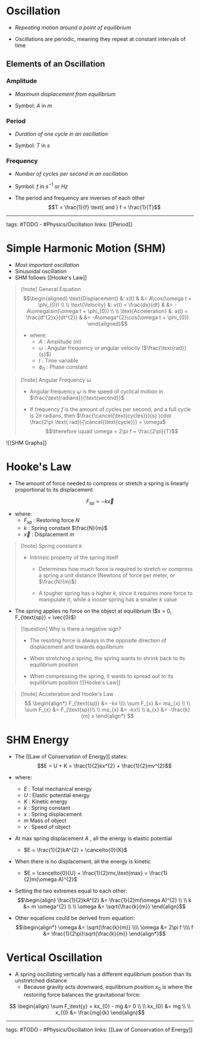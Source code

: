 # Oscillation
- *Repeating motion around a point of equilibrium*

- Oscillations are periodic, meaning they repeat at constant intervals of time

## Elements of an Oscillation

### Amplitude
- *Maximum displacement from equilibrium*

- Symbol: $A$ in $m$

### Period
- *Duration of one cycle in an oscillation*

- Symbol: $T$ in $s$

### Frequency
- *Number of cycles per second in an oscillation*
- Symbol: $f$ in $s^{-1}$ or $Hz$

- The period and frequency are inverses of each other
$$T = \frac{1}{f} \text{ and } f = \frac{1}{T}$$

---
tags: #TODO - #Physics/Oscillation 
links: [[Period]]


# Simple Harmonic Motion (SHM)
- *Most important oscillation*
- Sinusoidal oscillation
- SHM follows [[Hooke's Law]]

> [!note] General Equation
> $$\begin{aligned}
\text{Displacement} &: x(t) & &= A\cos(\omega t + \phi_{0}) \\ \\
\text{Velocity} &: v(t) = \frac{dx}{dt} & &= -A\omega\sin(\omega t + \phi_{0}) \\ \\
\text{Acceleration} &: a(t) = \frac{d^{2}x}{dt^{2}} & &= -A\omega^{2}\cos(\omega t + \phi_{0})
\end{aligned}$$
> - where:
>	- $A$ : Amplitude ($m$)
>	- $\omega$ : Angular frequency or angular velocity ($\frac{\text{rad}}{s}$)
>	- $t$ : Time variable
>	- $\phi_{0}$ : Phase constant

> [!note] Angular Frequency $\omega$
> - Angular frequency $\omega$ is the speed of cyclical motion in $\frac{\text{radians}}{\text{second}}$
>
> - If frequency $f$ is the amount of cycles per second, and a full cycle is $2\pi$ radians, then $\frac{\cancel{\text{cycles}}}{s} \cdot \frac{2\pi \text{ rad}}{\cancel{\text{cycle}}} = \omega$
> $$\therefore \quad \omega = 2\pi f = \frac{2\pi}{T}$$

![[SHM Graphs]]


# Hooke's Law
- The amount of force needed to compress or stretch a spring is linearly proportional to its displacement

$$F_{\text{sp}} = -k\vec{x}$$
- where:
	- $F_{\text{sp}}$ : Restoring force $N$
	- $k$ : Spring constant $\frac{N}{m}$
	- $\vec{x}$ : Displacement $m$

> [!note] Spring constant $k$
> - Intrinsic property of the spring itself
> 	- Determines how much force is required to stretch or compress a spring a unit distance (Newtons of force per meter, or $\frac{N}{m}$)
> 	
> 	- A tougher spring has a higher $k$, since it requires more force to manipulate it, while a looser spring has a smaller $k$ value

- The spring applies no force on the object at equilibrium ($x = 0, F_{\text{sp}} = \vec{0}$)

> [!question] Why is there a negative sign?
> - The resoting force is always in the opposite direction of displacement and towards equilibrium
> 
> - When stretching a spring, the spring wants to shrink back to its equilibrium position
> - When compressing the spring, it wants to spread out to its equilibrium position
> ![[Hooke's Law]]

>[!note] Acceleration and Hooke's Law
>$$ \begin{align*}
F_{\text{sp}} &= -kx \\\\
\sum F_{x} &= ma_{x} \\ \\
\sum F_{x} &= F_{\text{sp}}\\ \\
ma_{x} &= -kx\\ \\
a_{x} &= -\frac{k}{m} x
\end{align*} $$

# SHM Energy
- The [[Law of Conservation of Energy]] states:
$$E = U + K = \frac{1}{2}kx^{2} + \frac{1}{2}mv^{2}$$
- where:
	- $E$ : Total mechanical energy
	- $U$ : Elastic potential energy
	- $K$ : Kinetic energy
	- $k$ : Spring constant
	- $x$ : Spring displacement
	- $m$ Mass of object
	- $v$ : Speed of object

- At max spring displacement $A$ , all the energy is elastic potential
	- $E = \frac{1}{2}kA^{2} + \cancelto{0}{K}$
- When there is no displacement, all the energy is kinetic
	- $E = \cancelto{0}{U} + \frac{1}{2}mv_\text{max} = \frac{1}{2}m(\omega A)^{2}$

- Setting the two extremes equal to each other:
$$\begin{align}
\frac{1}{2}kA^{2} &= \frac{1}{2}m(\omega A)^{2} \\ \\
k &= m \omega^{2} \\ \\
\omega &= \sqrt{\frac{k}{m}}
\end{align}$$

- Other equations could be derived from equation:
$$\begin{align*}
\omega &= \sqrt{\frac{k}{m}} \\\\
\omega &= 2\pi f \\\\
f &= \frac{1}{2\pi}\sqrt{\frac{k}{m}}
\end{align*}$$


# Vertical Oscillation
- A spring oscillating vertically has a different equilibrium position than its unstretched distance
	- Because gravity acts downward, equilibrium position $x_{0}$ is where the restoring force balances the gravitational force: 

$$
\begin{align}
\sum F_\text{y} = kx_{0} - mg &= 0 \\ \\
kx_{0} &= mg \\ \\
x_{0} &= \frac{mg}{k}
\end{align}$$

---
tags: #TODO - #Physics/Oscillation 
links: [[Law of Conservation of Energy]]
